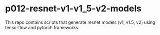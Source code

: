# p012-resnet-v1-v1_5-v2-models
This repo contains scripts that generate resnet models (v1, v1.5, v2) using tensorflow and pytorch frameworks.
